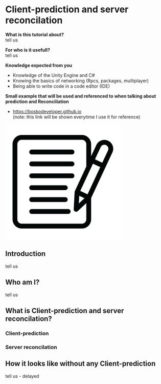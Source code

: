 # Client-prediction and server reconcilation

**What is this tutorial about?** <br>
tell us

**For who is it usefull?** <br>
tell us

**Knowledge expected from you**
- Knowledge of the Unity Engine and C#
- Knowing the basics of networking (Rpcs, packages, multiplayer)
- Being able to write code in a code editor (IDE)

**Small example that will be used and referenced to when talking about prediction and Reconciliation**
- https://boskodeveloper.github.io <br>
(note: this link will be shown everytime I use it for reference)

![testimage](images/test_image.png?raw=true)

## Introduction
tell us

## Who am I?
tell us

## What is Client-prediction and server reconcilation?
### Client-prediction
### Server reconcilation


## How it looks like without any Client-prediction
tell us - delayed
